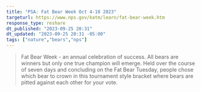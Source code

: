 ```yaml
---
title: "PSA: Fat Bear Week Oct 4-10 2023"
targeturl: https://www.nps.gov/katm/learn/fat-bear-week.htm
response_type: reshare
dt_published: "2023-09-25 20:31"
dt_updated: "2023-09-25 20:31 -05:00"
tags: ["nature","bears","nps"]
---
```


> Fat Bear Week - an annual celebration of success. All bears are winners but only one true champion will emerge. Held over the course of seven days and concluding on the Fat Bear Tuesday, people chose which bear to crown in this tournament style bracket where bears are pitted against each other for your vote. 
